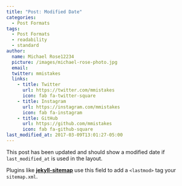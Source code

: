 ```yaml
---
title: "Post: Modified Date"
categories:
  - Post Formats
tags:
  - Post Formats
  - readability
  - standard
author:
  name: Michael Rose12234
  picture: /images/michael-rose-photo.jpg
  email:
  twitter: mmistakes
  links:
    - title: Twitter
      url: https://twitter.com/mmistakes
      icon: fab fa-twitter-square
    - title: Instagram
      url: https://instagram.com/mmistakes
      icon: fab fa-instagram
    - title: GitHub
      url: https://github.com/mmistakes
      icon: fab fa-github-square
last_modified_at: 2017-03-09T13:01:27-05:00
---
```


This post has been updated and should show a modified date if `last_modified_at` is used in the layout.

Plugins like [**jekyll-sitemap**](https://github.com/jekyll/jekyll-feed) use this field to add a `<lastmod>` tag your `sitemap.xml`.